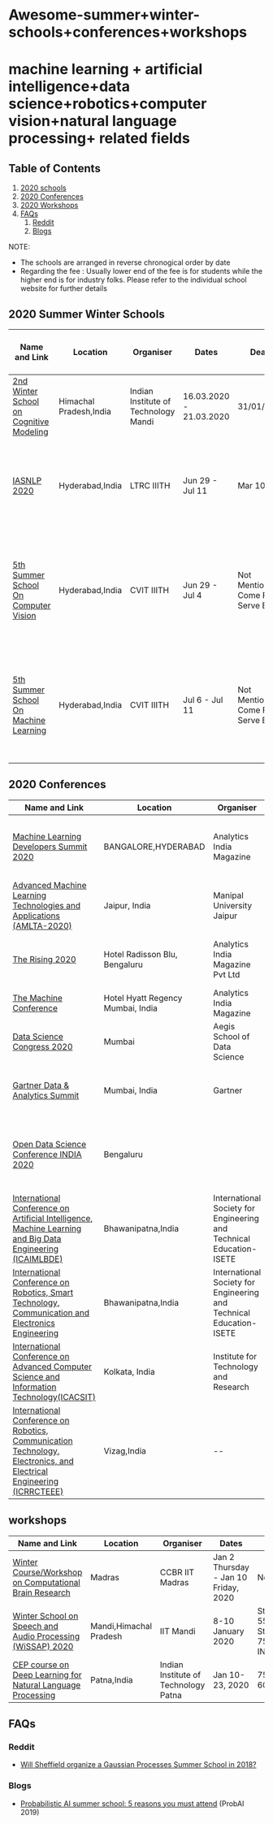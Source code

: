 # Awesome-summer+winter-schools+conferences+workshops
# machine learning + artificial intelligence+data science+robotics+computer vision+natural language processing+ related fields

## Table of Contents

1. [2020 schools](#2020-summer-winter-schools)
2. [2020 Conferences](#2020-conferences)
3. [2020 Workshops](#workshops)
4. [FAQs](#faqs)
   1. [Reddit](#reddit)
   2. [Blogs](#blogs)

NOTE:
- The schools are arranged in reverse chronogical order by date 
- Regarding the fee : Usually lower end of the fee is for students while the higher end is for industry folks. Please refer to the individual school website for further details

## 2020 Summer Winter Schools

Name and Link|Location|Organiser|Dates|Deadline|Fee|Aid (Travel Grants etc)
------|--|--|---|--|-|-
[2nd Winter School on Cognitive Modeling](http://acslab.org/winterschool/)|Himachal Pradesh,India|Indian Institute of Technology Mandi|16.03.2020 - 21.03.2020|31/01/2020|4500/- to 6000/- |NA
[IASNLP 2020](https://ltrc.iiit.ac.in/iasnlp2020/)|Hyderabad,India|LTRC IIITH|Jun 29 - Jul 11|Mar 10|Faculty	Rs. 5000/- Student	Rs. 500/- Industry	Rs. 15000/-| Financial Support: In special and deserving cases
[5th Summer School On Computer Vision](http://cvit.iiit.ac.in/cvsummerschool2020/)|Hyderabad,India|CVIT IIITH|Jun 29 - Jul 4|Not Mentioned,First Come First Serve Basis|PhD & Masters Rs. 5900/- UG Student Rs. 11800/- Industry Rs. 29500/-| NA
[5th Summer School On Machine Learning](http://cvit.iiit.ac.in/mlsummerschool2020/)|Hyderabad,India|CVIT IIITH|Jul 6 - Jul 11|Not Mentioned,First Come First Serve Basis|PhD & Masters Rs. 5900/- UG Student Rs. 11800/- Industry Rs. 29500/-| NA

## 2020 Conferences

Name and Link|Location|Organiser|Dates|Fee|Aid
------|--|--|---|--|--
[Machine Learning Developers Summit 2020](https://www.mlds.analyticsindiasummit.com/)|BANGALORE,HYDERABAD|Analytics India Magazine|22-23rd Jan 2020 ,30-31st Jan 2020|NA|NA
[ Advanced Machine Learning Technologies and Applications (AMLTA-2020)](http://amlta.com/2020/)|Jaipur, India|Manipal University Jaipur|February 13-15, 2020|
[The Rising 2020](https://rising.analyticsindiasummit.com/)|Hotel Radisson Blu, Bengaluru |Analytics India Magazine Pvt Ltd|20th Mar 2020|Early Bird Pass -5000,Regular Pass-7500,Late Pass-10000|NA
[The Machine Conference](https://themachinecon.com/)|Hotel Hyatt Regency Mumbai, India|Analytics India Magazine|Friday May 28, 2020|Rs 30000|NA
[Data Science Congress 2020](https://datasciencecongress.com/)|Mumbai|Aegis School of Data Science| 3 to 5 June 2020|NA|NA
[Gartner Data & Analytics Summit](https://www.gartner.com/en/conferences/apac/data-analytics-india)|Mumbai, India|Gartner|8 – 9 June 2020|Early-bird price: INR 62,000 + applicable taxes|NA
[Open Data Science Conference INDIA 2020](https://india.odsc.com/)|Bengaluru||Sept 9th – 12th|Core Conference Pass Rs 6000/-,2-Day Conference VIP Pass Rs 8000/-|NA
[International Conference on Artificial Intelligence, Machine Learning and Big Data Engineering (ICAIMLBDE) ](http://isete.org/Conference2020/2/Bhawanipatna/1/ICAIMLBDE/registration.php)|Bhawanipatna,India|International Society for Engineering and Technical Education-ISETE|25th Feb 2020 |NA|NA
[International Conference on Robotics, Smart Technology, Communication and Electronics Engineering](http://isete.org/Conference2020/2/Bhawanipatna/1/ICRMTCEE/)|Bhawanipatna,India|International Society for Engineering and Technical Education-ISETE|25th Feb 2020 |NA|NA
[International Conference on Advanced Computer Science and Information Technology(ICACSIT)](http://itresearch.org.in/Conference2020/2/Kolkata/2/ICACSIT/)|Kolkata, India|Institute for Technology and Research|25th Feb, 2020|NA|NA
[International Conference on Robotics, Communication Technology, Electronics, and Electrical Engineering (ICRRCTEEE)](http://iraj.in/Conference2020/2/Vizag/ICRRCTEEE/)| Vizag,India|--|25th Feb, 2020|NA|NA


## workshops
Name and Link|Location|Organiser|Dates|Fee|Aid
------|--|--|---|--|--
[Winter Course/Workshop on Computational Brain Research](https://ccbr.iitmadras.in/workshops)|Madras|CCBR  IIT Madras|Jan 2 Thursday - Jan 10 Friday, 2020|No Fee|NA
[Winter School on Speech and Audio Processing (WiSSAP) 2020](https://wissap.github.io/2020/)|Mandi,Himachal Pradesh|IIT Mandi|8-10 January 2020|Student INR 5500,Academic Staff INR 7500,Industry 		INR 9500|NA 
[CEP course on Deep Learning for Natural Language Processing](http://www.iitp.ac.in/~ai-nlp-ml/workshops.html)|Patna,India|Indian Institute of Technology Patna|Jan 10-23, 2020|7500/- to 60000/-|NA

## FAQs

### Reddit


- [Will Sheffield organize a Gaussian Processes Summer School in 2018?](https://www.reddit.com/r/MachineLearning/comments/7v8wxn/d_will_sheffield_organize_a_gaussian_processes/)


### Blogs

- [Probabilistic AI summer school: 5 reasons you must attend](https://scholarleen.com/inspiration/probabilistic-ai-summer-school-5-reasons/) (ProbAI 2019)

